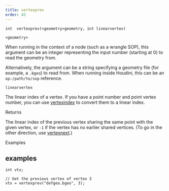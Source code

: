 ```yaml
---
title: vertexprev
order: 43
---
```

`int  vertexprev(<geometry>geometry, int linearvertex)`

`<geometry>`

When running in the context of a node (such as a wrangle SOP), this argument can be an integer representing the input number (starting at 0) to read the geometry from.

Alternatively, the argument can be a string specifying a geometry file (for example, a `.bgeo`) to read from. When running inside Houdini, this can be an `op:/path/to/sop` reference.

`linearvertex`

The linear index of a vertex.
If you have a point number and point vertex number, you can use [vertexindex](/en/houdini-vex/geometry/vertexindex "Converts a primitive/vertex pair into a linear vertex.") to convert them to a linear index.

Returns

The linear index of the previous vertex sharing the same point with the given vertex,
or `-1` if the vertex has no earlier shared vertices.
(To go in the other direction, use [vertexnext](/en/houdini-vex/geometry/vertexnext "Returns the linear vertex number of the next vertex sharing a point with a given vertex.").)

Examples

## examples

```vex
int vtx;

// Get the previous vertex of vertex 3
vtx = vertexprev("defgeo.bgeo", 3);

```
